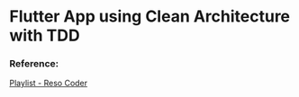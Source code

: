 # Flutter App using Clean Architecture with TDD
### Reference:

[Playlist - Reso Coder](https://www.youtube.com/watch?v=KjE2IDphA_U&list=PLB6lc7nQ1n4iYGE_khpXRdJkJEp9WOech)